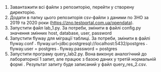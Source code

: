 1.	Завантажити всі файли з репозиторію, перейти у створену директорію.
2.	Додати в папку цього репозиторія csv-файли з даними по ЗНО за 2019 та 2020 роки (https://zno.testportal.com.ua/opendata).
3.	Запустити файл lab_1.py. За потреби, змінити в файлі config.py значення змінних host, database, user, password
4.	Запустити flyway для міграції таблиці. За потреби, змінити в файлі  flyway.conf
    ˗	flyway.url=jdbc:postgresql://localhost:5432/postgres
    ˗	flyway.user = postgres
    ˗	flyway.password = postgres
5.	Запустити програму query_lab2.py. Вона виконує аналогічний до лабораторної 1 запит, але працює з базою даних у третій нормальній формі . Результат запиту буде записаний у файл query_res_2.csv.
